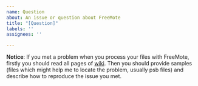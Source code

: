 ```yaml
---
name: Question
about: An issue or question about FreeMote
title: "[Question]"
labels: ''
assignees: ''

---
```


**Notice**: If you met a problem when you process your files with FreeMote, firstly you should read all pages of [wiki](https://github.com/UlyssesWu/FreeMote/wiki). Then you should provide samples (files which might help me to locate the problem, usually psb files) and describe how to reproduce the issue you met.

